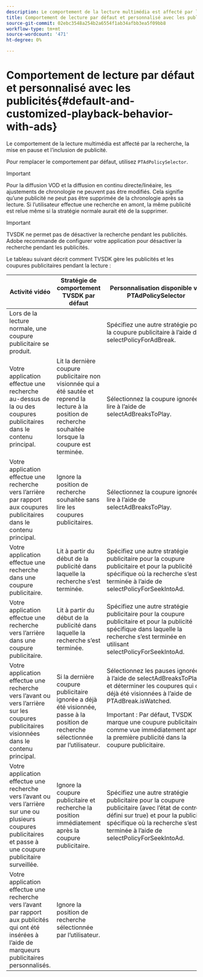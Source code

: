 ```yaml
---
description: Le comportement de la lecture multimédia est affecté par la recherche, la mise en pause et l’inclusion de publicité.
title: Comportement de lecture par défaut et personnalisé avec les publicités
source-git-commit: 02ebc3548a254b2a6554f1ab34afbb3ea5f09bb8
workflow-type: tm+mt
source-wordcount: '471'
ht-degree: 0%

---
```


# Comportement de lecture par défaut et personnalisé avec les publicités{#default-and-customized-playback-behavior-with-ads}

Le comportement de la lecture multimédia est affecté par la recherche, la mise en pause et l’inclusion de publicité.

Pour remplacer le comportement par défaut, utilisez `PTAdPolicySelector`.

>[!IMPORTANT]
>
>Pour la diffusion VOD et la diffusion en continu directe/linéaire, les ajustements de chronologie ne peuvent pas être modifiés. Cela signifie qu’une publicité ne peut pas être supprimée de la chronologie après sa lecture. Si l’utilisateur effectue une recherche en amont, la même publicité est relue même si la stratégie normale aurait été de la supprimer.

>[!IMPORTANT]
>
>TVSDK ne permet pas de désactiver la recherche pendant les publicités. Adobe recommande de configurer votre application pour désactiver la recherche pendant les publicités.

Le tableau suivant décrit comment TVSDK gère les publicités et les coupures publicitaires pendant la lecture :

<table id="table_466538B1C2A646B89EB4F9AA111203BE"> 
 <thead> 
  <tr> 
   <th colname="col1" class="entry"> Activité vidéo </th> 
   <th colname="col2" class="entry"> Stratégie de comportement TVSDK par défaut </th> 
   <th colname="col3" class="entry">Personnalisation disponible via <span class="codeph"> PTAdPolicySelector</span> </th> 
  </tr>
 </thead>
 <tbody> 
  <tr> 
   <td colname="col1"> Lors de la lecture normale, une coupure publicitaire se produit. </td> 
   <td colname="col2"></td> 
   <td colname="col3">Spécifiez une autre stratégie pour la coupure publicitaire à l’aide de <span class="codeph"> selectPolicyForAdBreak</span>. </td> 
  </tr> 
  <tr> 
   <td colname="col1"> Votre application effectue une recherche au-dessus de la ou des coupures publicitaires dans le contenu principal. </td> 
   <td colname="col2"> Lit la dernière coupure publicitaire non visionnée qui a été sautée et reprend la lecture à la position de recherche souhaitée lorsque la coupure est terminée. </td> 
   <td colname="col3">Sélectionnez la coupure ignorée à lire à l’aide de <span class="codeph"> selectAdBreaksToPlay</span>. </td> 
  </tr> 
  <tr> 
   <td colname="col1"> Votre application effectue une recherche vers l’arrière par rapport aux coupures publicitaires dans le contenu principal. </td> 
   <td colname="col2"> Ignore la position de recherche souhaitée sans lire les coupures publicitaires. </td> 
   <td colname="col3">Sélectionnez la coupure ignorée à lire à l’aide de <span class="codeph"> selectAdBreaksToPlay</span>.                      </td> 
  </tr> 
  <tr> 
   <td colname="col1"> Votre application effectue une recherche dans une coupure publicitaire. </td> 
   <td colname="col2"> Lit à partir du début de la publicité dans laquelle la recherche s’est terminée. </td> 
   <td colname="col3">Spécifiez une autre stratégie publicitaire pour la coupure publicitaire et pour la publicité spécifique où la recherche s’est terminée à l’aide de <span class="codeph"> selectPolicyForSeekIntoAd</span>. </td> 
  </tr> 
  <tr> 
   <td colname="col1"> Votre application effectue une recherche vers l’arrière dans une coupure publicitaire. </td> 
   <td colname="col2"> Lit à partir du début de la publicité dans laquelle la recherche s’est terminée. </td> 
   <td colname="col3">Spécifiez une autre stratégie publicitaire pour la coupure publicitaire et pour la publicité spécifique dans laquelle la recherche s’est terminée en utilisant <span class="codeph"> selectPolicyForSeekIntoAd</span>. </td> 
  </tr> 
  <tr> 
   <td colname="col1"> Votre application effectue une recherche vers l’avant ou vers l’arrière sur les coupures publicitaires visionnées dans le contenu principal. </td> 
   <td colname="col2"> Si la dernière coupure publicitaire ignorée a déjà été visionnée, passe à la position de recherche sélectionnée par l’utilisateur. </td> 
   <td colname="col3">Sélectionnez les pauses ignorées à l’aide de <span class="codeph"> selectAdBreaksToPlay</span> et déterminer les coupures qui ont déjà été visionnées à l’aide de <span class="codeph"> PTAdBreak.isWatched</span>. <p> <p>Important : Par défaut, TVSDK marque une coupure publicitaire comme vue immédiatement après la première publicité dans la coupure publicitaire. </p> </p> </td> 
  </tr> 
  <tr> 
   <td colname="col1"> Votre application effectue une recherche vers l’avant ou vers l’arrière sur une ou plusieurs coupures publicitaires et passe à une coupure publicitaire surveillée. </td> 
   <td colname="col2"> Ignore la coupure publicitaire et recherche la position immédiatement après la coupure publicitaire. </td> 
   <td colname="col3">Spécifiez une autre stratégie publicitaire pour la coupure publicitaire (avec l’état de contrôle défini sur true) et pour la publicité spécifique où la recherche s’est terminée à l’aide de <span class="codeph"> selectPolicyForSeekIntoAd</span>. </td> 
  </tr> 
  <tr> 
   <td colname="col1"> Votre application effectue une recherche vers l’avant par rapport aux publicités qui ont été insérées à l’aide de marqueurs publicitaires personnalisés. </td> 
   <td colname="col2"> Ignore la position de recherche sélectionnée par l’utilisateur. </td> 
   <td colname="col3"></td> 
  </tr> 
 </tbody> 
</table>
